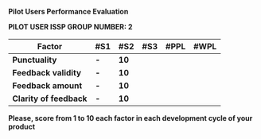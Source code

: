 **Pilot Users Performance Evaluation**

**PILOT USER ISSP GROUP NUMBER: 2**

| **Factor** | **#S1** | **#S2** | **#S3** | **#PPL** | **#WPL** |
| --- | --- | --- | --- | --- | --- |
| **Punctuality** | **\-** | **10** |     |     |     |
| **Feedback validity** | **\-** | **10** |     |     |     |
| **Feedback amount** | **\-** | **10** |     |     |     |
| **Clarity of feedback** | **\-** | **10** |     |     |     |

**Please, score from 1 to 10 each factor in each development cycle of your product**